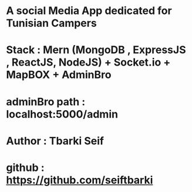 # A social Media App dedicated for Tunisian Campers
<!-- This App is a full mern Stack app build throughout Socket.io -->
# Stack : Mern (MongoDB , ExpressJS , ReactJS, NodeJS) + Socket.io + MapBOX + AdminBro
# adminBro path : localhost:5000/admin
# Author : Tbarki Seif 
# github : https://github.com/seiftbarki